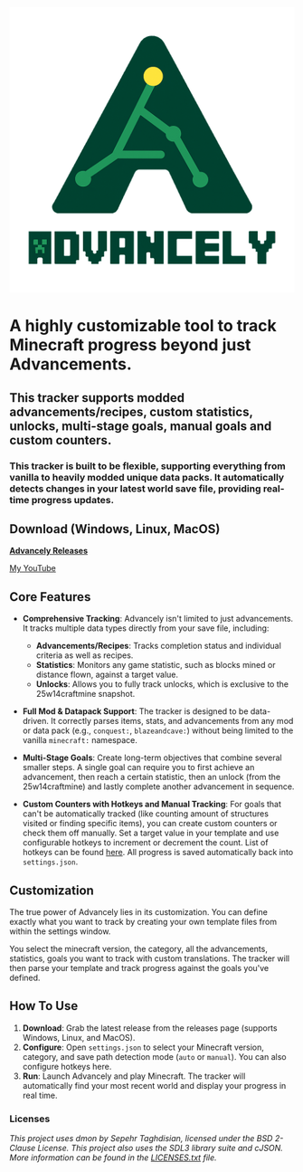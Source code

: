 ![Advancely Logo](/resources/gui/Advancely_Logo.png)

# A highly customizable tool to track Minecraft progress beyond just Advancements. <br>
## This tracker supports modded advancements/recipes, custom statistics, unlocks, multi-stage goals, manual goals and custom counters. <br>
### This tracker is built to be flexible, supporting everything from vanilla to heavily modded unique data packs. It automatically detects changes in your latest world save file, providing real-time progress updates.

## Download (Windows, Linux, MacOS)

[**Advancely Releases**](https://github.com/LNXSeus/Advancely/releases)

[My YouTube](https://www.youtube.com/@lnxs?sub_confirmation=1)

## Core Features

* **Comprehensive Tracking**: Advancely isn't limited to just advancements. It tracks multiple data types directly from your save file, including:

    * **Advancements/Recipes**: Tracks completion status and individual criteria as well as recipes.
    * **Statistics**: Monitors any game statistic, such as blocks mined or distance flown, against a target value.
    * **Unlocks**: Allows you to fully track unlocks, which is exclusive to the 25w14craftmine snapshot.

* **Full Mod & Datapack Support**: The tracker is designed to be data-driven. It correctly parses items, stats, and advancements from any mod or data pack (e.g., `conquest:`, `blazeandcave:`) without being limited to the vanilla `minecraft:` namespace.

* **Multi-Stage Goals**: Create long-term objectives that combine several smaller steps. A single goal can require you to first achieve an advancement, then reach a certain statistic, then an unlock (from the 25w14craftmine) and lastly complete another advancement in sequence.

* **Custom Counters with Hotkeys and Manual Tracking**: For goals that can't be automatically tracked (like counting amount of structures visited or finding specific items), you can create custom counters or check them off manually. Set a target value in your template and use configurable hotkeys to increment or decrement the count. List of hotkeys can be found [here](https://pastebin.com/vPKgWAen). All progress is saved automatically back into `settings.json`.

## Customization

The true power of Advancely lies in its customization. You can define exactly what you want to track by creating your own template files from within the settings window.

You select the minecraft version, the category, all the advancements, statistics, goals you want to track with custom translations. The tracker will then parse your template and track progress against the goals you've defined.


## How To Use

1.  **Download**: Grab the latest release from the releases page (supports Windows, Linux, and MacOS).
2.  **Configure**: Open `settings.json` to select your Minecraft version, category, and save path detection mode (`auto` or `manual`). You can also configure hotkeys here.
3.  **Run**: Launch Advancely and play Minecraft. The tracker will automatically find your most recent world and display your progress in real time.

### Licenses

*This project uses dmon by Sepehr Taghdisian, licensed under the BSD 2-Clause License.*
*This project also uses the SDL3 library suite and cJSON. More information can be found in the [LICENSES.txt](LICENSES.txt) file.*